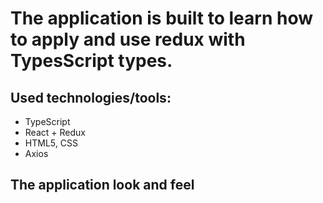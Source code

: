 # The application is built to learn how to apply and use redux with TypesScript types.

## Used technologies/tools:
- TypeScript
- React + Redux
- HTML5, CSS
- Axios

## The application look and feel
